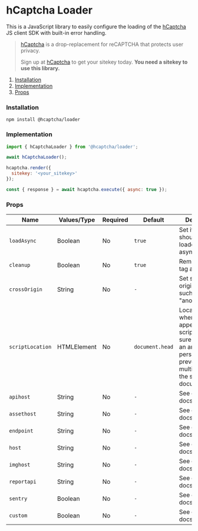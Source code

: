 # hCaptcha Loader

This is a JavaScript library to easily configure the loading of the [hCaptcha](https://www.hcaptcha.com) JS client SDK with built-in error handling.

> [hCaptcha](https://www.hcaptcha.com) is a drop-replacement for reCAPTCHA that protects user privacy.
>
> Sign up at [hCaptcha](https://www.hcaptcha.com) to get your sitekey today. **You need a sitekey to use this library.**

1. [Installation](#installation)
2. [Implementation](#implementation)
3. [Props](#props)

### Installation
```
npm install @hcaptcha/loader
```

### Implementation

```js
import { hCaptchaLoader } from '@hcaptcha/loader';

await hCaptchaLoader();

hcaptcha.render({
  sitekey: '<your_sitekey>'
});

const { response } = await hcaptcha.execute({ async: true });
```

### Props
| Name             | Values/Type | Required | Default         | Description                                                                                                                                               |
|------------------|-------------|----------|-----------------|-----------------------------------------------------------------------------------------------------------------------------------------------------------|
| `loadAsync`      | Boolean     | No       | `true`          | Set if the script should be loaded asynchronously.                                                                                                        |
| `cleanup`        | Boolean     | No       | `true`          | Remove script tag after setup.                                                                                                                            |
| `crossOrigin`    | String      | No       | `-`             | Set script cross origin attribute such as "anonymous".                                                                                                    |
| `scriptLocation` | HTMLElement | No       | `document.head` | Location of where to append the script tag. Make sure to add it to an area that will persist to prevent loading multiple times in the same document view. |
| `apihost`        | String      | No       | `-`             | See enterprise docs.                                                                                                                                      |
| `assethost`      | String      | No       | `-`             | See enterprise docs.                                                                                                                                      |
| `endpoint`       | String      | No       | `-`             | See enterprise docs.                                                                                                                                      |
| `host`           | String      | No       | `-`             | See enterprise docs.                                                                                                                                      |
| `imghost`        | String      | No       | `-`             | See enterprise docs.                                                                                                                                      |
| `reportapi`      | String      | No       | `-`             | See enterprise docs.                                                                                                                                      |
| `sentry`         | Boolean     | No       | `-`             | See enterprise docs.                                                                                                                                      |
| `custom`         | Boolean     | No       | `-`             | See enterprise docs.                                                                                                                                      |
